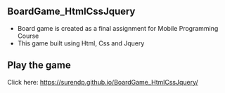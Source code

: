 ## BoardGame_HtmlCssJquery

- Board game is created as a final assignment for Mobile Programming Course
- This game built using Html, Css and Jquery


## Play the game

Click here: https://surendp.github.io/BoardGame_HtmlCssJquery/

